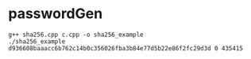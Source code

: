 # passwordGen
    g++ sha256.cpp c.cpp -o sha256_example
    ./sha256_example d936608baaacc6b762c14b0c356026fba3b84e77d5b22e86f2fc29d3d 0 435415
